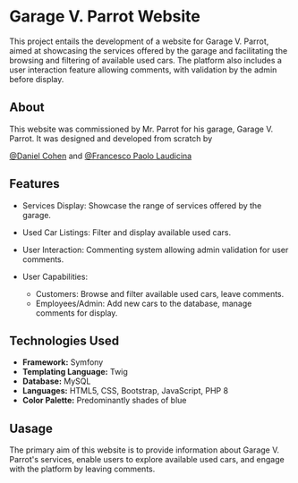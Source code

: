 
# Garage V. Parrot Website

This project entails the development of a website for Garage V. Parrot, aimed at showcasing the services offered by the garage and facilitating the browsing and filtering of available used cars. The platform also includes a user interaction feature allowing comments, with validation by the admin before display.

## About

This website was commissioned by Mr. Parrot for his garage, Garage V. Parrot. It was designed and developed from scratch by 

[@Daniel Cohen](https://github.com/Sirabax)
and 
[@Francesco Paolo Laudicina](https://github.com/TittoPaolo/)
## Features

- Services Display: Showcase the range of services offered by the garage.

- Used Car Listings: Filter and display available used cars.

- User Interaction: Commenting system allowing admin validation for user comments.

- User Capabilities:
    - Customers: Browse and filter available used cars, leave comments.
    - Employees/Admin: Add new cars to the database, manage comments for display.
## Technologies Used

- **Framework:** Symfony
- **Templating Language:** Twig
- **Database:** MySQL
- **Languages:** HTML5, CSS, Bootstrap, JavaScript, PHP 8
- **Color Palette:** Predominantly shades of blue



## Uasage

The primary aim of this website is to provide information about Garage V. Parrot's services, enable users to explore available used cars, and engage with the platform by leaving comments.

